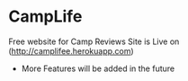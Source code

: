 # CampLife
Free website for Camp Reviews
Site is Live on (http://camplifee.herokuapp.com)
- More Features will be added in the future
